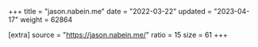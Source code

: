 +++
title = "jason.nabein.me"
date = "2022-03-22"
updated = "2023-04-17"
weight = 62864

[extra]
source = "https://jason.nabein.me/"
ratio = 15
size = 61
+++

